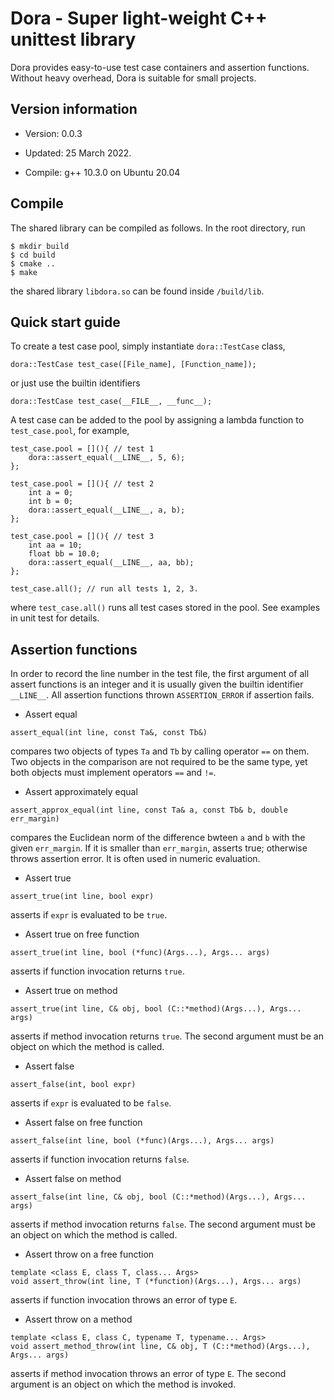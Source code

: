 # Dora - Super light-weight C++ unittest library
Dora provides easy-to-use test case containers and
assertion functions. Without heavy overhead, Dora is suitable for small
projects.

## Version information

* Version: 0.0.3

* Updated: 25 March 2022.

* Compile: g++ 10.3.0 on Ubuntu 20.04

## Compile
The shared library can be compiled as follows. In the root directory, run
```
$ mkdir build
$ cd build
$ cmake ..
$ make
```
the shared library `libdora.so` can be found inside `/build/lib`.



## Quick start guide
To create a test case pool, simply instantiate
`dora::TestCase` class,
```
dora::TestCase test_case([File_name], [Function_name]);
```
or just use the builtin identifiers
```
dora::TestCase test_case(__FILE__, __func__);
```

A test case can be added to the pool by assigning a lambda function to
`test_case.pool`, for example,
```
test_case.pool = [](){ // test 1
    dora::assert_equal(__LINE__, 5, 6);
};

test_case.pool = [](){ // test 2
    int a = 0;
    int b = 0;
    dora::assert_equal(__LINE__, a, b);
};

test_case.pool = [](){ // test 3
    int aa = 10;
    float bb = 10.0;
    dora::assert_equal(__LINE__, aa, bb);
};

test_case.all(); // run all tests 1, 2, 3.
```
where `test_case.all()` runs all test cases stored in the pool. See examples
in unit test for details.

## Assertion functions
In order to record the line number in the test file, the first argument of
all assert functions is an integer and it is usually given the builtin
identifier `__LINE__`. All assertion functions thrown `ASSERTION_ERROR` if
assertion fails.

* Assert equal
```
assert_equal(int line, const Ta&, const Tb&)
``` 
compares two objects of types `Ta` and `Tb` by calling operator `==` on them.
Two objects in the comparison are not required to be the same type, yet both
objects must implement operators `==` and `!=`.

* Assert approximately equal
```
assert_approx_equal(int line, const Ta& a, const Tb& b, double err_margin)
```
compares the Euclidean norm of the difference bwteen `a` and
`b` with the given `err_margin`. If it is smaller than `err_margin`,
asserts true; otherwise throws assertion error. It is often used in
numeric evaluation.

* Assert true
```
assert_true(int line, bool expr)
``` 
asserts if `expr` is evaluated to be `true`.

* Assert true on free function
```
assert_true(int line, bool (*func)(Args...), Args... args)
```
asserts if function invocation returns `true`.

* Assert true on method
```
assert_true(int line, C& obj, bool (C::*method)(Args...), Args... args)
```
asserts if method invocation returns `true`. The second argument must be
an object on which the method is called.

* Assert false
```
assert_false(int, bool expr)
``` 
asserts if `expr` is evaluated to be `false`.

* Assert false on free function
```
assert_false(int line, bool (*func)(Args...), Args... args)
```
asserts if function invocation returns `false`.

* Assert false on method
```
assert_false(int line, C& obj, bool (C::*method)(Args...), Args... args)
```
asserts if method invocation returns `false`. The second argument must be
an object on which the method is called.

* Assert throw on a free function
```
template <class E, class T, class... Args>
void assert_throw(int line, T (*function)(Args...), Args... args)
```
asserts if function invocation throws an error of type `E`.

* Assert throw on a method
```
template <class E, class C, typename T, typename... Args>
void assert_method_throw(int line, C& obj, T (C::*method)(Args...), Args... args)
```
asserts if method invocation throws an error of type `E`. The second argument
is an object on which the method is invoked.